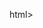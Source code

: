  html>

<head>
    <style>
        button {
            position: relative;
            background-color: #4CAF50;
            border: none;
            font-size: 28px;
            color: #FFFFFF;
            padding: 20px;
            width: 200px;
            text-align: center;
            -webkit-transition-duration: 0.4s;
            /* Safari */
            transition-duration: 0.4s;
            text-decoration: none;
            overflow: hidden;
            cursor: pointer;
        }
        
        button:after {
            content: "";
            background: #90EE90;
            display: block;
            position: absolute;
            padding-top: 300%;
            padding-left: 350%;
            margin-left: -20px!important;
            margin-top: -120%;
            opacity: 0;
            transition: all 0.8s
        }
        
        button:active:after {
            padding: 0;
            margin: 0;
            opacity: 1;
            transition: 0s
        }
    </style>
</head>

<body bgcolor="#DAF7A6">
    <center>
        <p><strong>Click the button to get your coordinates.</strong></p>

        <button onclick="getLocation()">Try It</button>
    </center>


    <p id="demo"></p>

    <script>
        var x = document.getElementById("demo");

        function getLocation() {
            if (navigator.geolocation) {
                navigator.geolocation.getCurrentPosition(showPosition);
            } else {
                x.innerHTML = "Geolocation is not supported by this browser.";
            }
        }

        function showPosition(position) {
            x.innerHTML = "Latitude: " + position.coords.latitude +
                "<br>Longitude: " +
